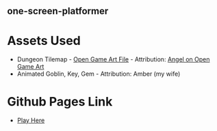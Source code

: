 ## one-screen-platformer
 
# Assets Used
- Dungeon Tilemap - [Open Game Art File](https://opengameart.org/content/16x16-platformer-tileset) - Attribution: [Angel on Open Game Art](https://opengameart.org/users/angel)
- Animated Goblin, Key, Gem - Attribution: Amber (my wife)

# Github Pages Link
- [Play Here]()